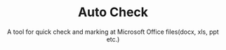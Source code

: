 # <div align='center' >Auto Check</div>

<div align='center'>A tool for quick check and marking at Microsoft Office files(docx, xls, ppt etc.)</div>
